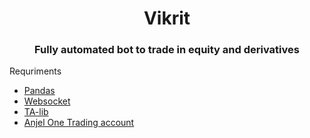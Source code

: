 # <h1 align="center">Vikrit</h1>
 <h3 align="center">Fully automated bot to trade in equity and derivatives</h3>

Requriments
- [Pandas](https://pandas.pydata.org/docs/getting_started/install.html)
- [Websocket](https://pypi.org/project/websocket-client/)
- [TA-lib](https://mrjbq7.github.io/ta-lib/)
- [Anjel One Trading account](https://trade.angelbroking.com/Login)

